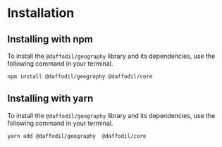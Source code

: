 # Installation

## Installing with npm

To install the `@daffodil/geography` library and its dependencies, use the following command in your terminal.

```bash
npm install @daffodil/geography @daffodil/core
```

## Installing with yarn

To install the `@daffodil/geography` library and its dependencies, use the following command in your terminal.

```bash
yarn add @daffodil/geography  @daffodil/core
```